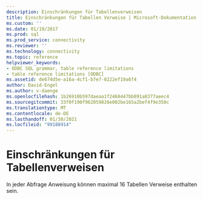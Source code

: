 ```yaml
---
description: Einschränkungen für Tabellenverweisen
title: Einschränkungen für Tabellen Verweise | Microsoft-Dokumentation
ms.custom: ''
ms.date: 01/19/2017
ms.prod: sql
ms.prod_service: connectivity
ms.reviewer: ''
ms.technology: connectivity
ms.topic: reference
helpviewer_keywords:
- ODBC SQL grammar, table reference limitations
- table reference limitations [ODBC]
ms.assetid: de674d5e-a16a-4cf1-b7e7-0222ef19a6f4
author: David-Engel
ms.author: v-daenge
ms.openlocfilehash: 1b26910b597daeaa1f2468447bb091a8377aeec4
ms.sourcegitcommit: 33f0f190f962059826e002be165a2bef4f9e350c
ms.translationtype: MT
ms.contentlocale: de-DE
ms.lasthandoff: 01/30/2021
ms.locfileid: "99188914"
---
```

# <a name="table-references-limitations"></a>Einschränkungen für Tabellenverweisen
In jeder Abfrage Anweisung können maximal 16 Tabellen Verweise enthalten sein.
